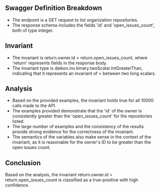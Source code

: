 ## Swagger Definition Breakdown
- The endpoint is a GET request to list organization repositories.
- The response schema includes the fields 'id' and 'open_issues_count', both of type integer.

## Invariant
- The invariant is return.owner.id > return.open_issues_count, where 'return' represents fields in the response body.
- The invariant type is daikon.inv.binary.twoScalar.IntGreaterThan, indicating that it represents an invariant of > between two long scalars.

## Analysis
- Based on the provided examples, the invariant holds true for all 10000 calls made to the API.
- The examples provided demonstrate that the 'id' of the owner is consistently greater than the 'open_issues_count' for the repositories listed.
- The large number of examples and the consistency of the results provide strong evidence for the correctness of the invariant.
- The semantics of the variables also make sense in the context of the invariant, as it is reasonable for the owner's ID to be greater than the open issues count.

## Conclusion
Based on the analysis, the invariant return.owner.id > return.open_issues_count is classified as a true-positive with high confidence.
